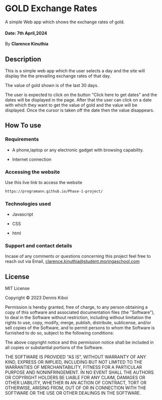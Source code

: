 # GOLD Exchange Rates
A simple Web app which shows the exchange rates of gold.

#### Date: 7th April,2024

By **Clarence Kinuthia**

## Description

This is a simple web app which the user selects a day and the site will display the the prevailing exchange rates of that day.

The value of gold shown is of the last 30 days.

The user is expected to click on the button "Click here to get dates" and the dates will be displayed in the page.
After that the user can click on a date with which they want to get the value of gold and the value will be displayed. Once the cursor is taken off the date then the value disappears.

## How To use

### Requirements
* A phone,laptop or any electronic gadget with browsing capability.

* Internet connection

### Accessing the website

Use this live link to access the website
```bash 
https://programann.github.io/Phase-1-project/
```
### Technologies used

* Javascript

* CSS

* html

### Support and contact details

Incase of any comments or questions concerning this project feel free to reach out via Email, <clarence.kinuthia@student.moringaschool.com>

## License

MIT License

Copyright &copy; 2023 Dennis Kiboi

Permission is hereby granted, free of charge, to any person obtaining a copy of this software and associated documentation files (the "Software"), to deal in the Software without restriction, including without limitation the rights to use, copy, modify, merge, publish, distribute, sublicense, and/or sell copies of the Software, and to permit persons to whom the Software is furnished to do so, subject to the following conditions:

The above copyright notice and this permission notice shall be included in all copies or substantial portions of the Software.

THE SOFTWARE IS PROVIDED "AS IS", WITHOUT WARRANTY OF ANY KIND, EXPRESS OR IMPLIED, INCLUDING BUT NOT LIMITED TO THE WARRANTIES OF MERCHANTABILITY, FITNESS FOR A PARTICULAR PURPOSE AND NONINFRINGEMENT. IN NO EVENT SHALL THE AUTHORS OR COPYRIGHT HOLDERS BE LIABLE FOR ANY CLAIM, DAMAGES OR OTHER LIABILITY, WHETHER IN AN ACTION OF CONTRACT, TORT OR OTHERWISE, ARISING FROM, OUT OF OR IN CONNECTION WITH THE SOFTWARE OR THE USE OR OTHER DEALINGS IN THE SOFTWARE.

